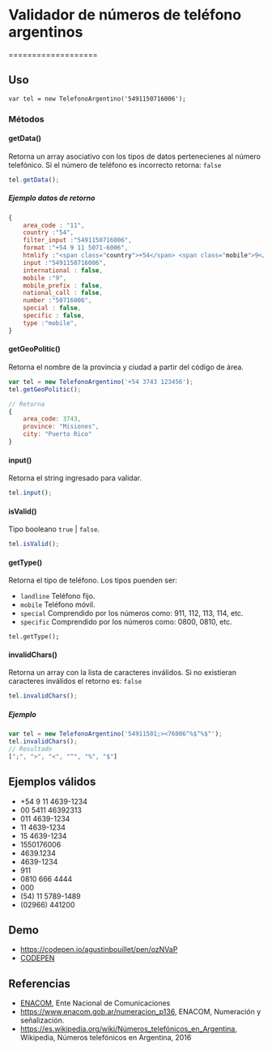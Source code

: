 # Validador de números de teléfono argentinos
===================

## Uso

```
var tel = new TelefonoArgentino('5491150716006');
```
### Métodos

#### getData()

Retorna un array asociativo con los tipos de datos pertenecienes al número telefónico. Si el número de teléfono es incorrecto retorna: `false`

```javascript
tel.getData();
```
##### Ejemplo datos de retorno
```javascript
{
    area_code : "11",
    country :"54",
    filter_input :"5491150716006",
    format :"+54 9 11 5071-6006",
    htmlify :"<span class="country">+54</span> <span class="mobile">9</span> <span class="area_code">11</span> <span class="number">5071-6006</span>"
    input :"5491150716006",
    international : false,
    mobile :"9",
    mobile_prefix : false,
    national_call : false,
    number :"50716006",
    special : false,
    specific : false,
    type :"mobile",
}
```
#### getGeoPolitic()
Retorna el nombre de la provincia y ciudad a partir del código de área.
```javascript
var tel = new TelefonoArgentino('+54 3743 123456');
tel.getGeoPolitic();

// Retorna
{
    area_code: 3743, 
    province: "Misiones", 
    city: "Puerto Rico"
}
```

#### input()

Retorna el string ingresado para validar.

```javascript
tel.input();
```

#### isValid()

Tipo booleano `true` | `false`.

```javascript
tel.isValid();
```

#### getType()
Retorna el tipo de teléfono.
Los tipos puenden ser:
- `landline` Teléfono fijo.
- `mobile` Teléfono móvil.
- `special` Comprendido por los números como: 911, 112, 113, 114, etc.
- `specific` Comprendido por los números como: 0800, 0810, etc.

```
tel.getType();
```

#### invalidChars()

Retorna un array con la lista de caracteres inválidos. Si no existieran caracteres inválidos el retorno es: `false`

```javascript
tel.invalidChars();
```
##### Ejemplo
```javascript
var tel = new TelefonoArgentino('54911501;><76006^%$^%$^');
tel.invalidChars();
// Resultado
[";", ">", "<", "^", "%", "$"]
```

## Ejemplos válidos
- +54 9 11 4639-1234
- 00 5411 46392313
- 011 4639-1234
- 11 4639-1234
- 15 4639-1234
- 1550176006
- 4639.1234
- 4639-1234
- 911
- 0810 666 4444
- 000
- (54) 11 5789-1489
- (02966) 441200

## Demo
- https://codepen.io/agustinbouillet/pen/ozNVaP
- [CODEPEN](http://codepen.io)


## Referencias
- [ENACOM](http://www.enacom.gob.ar), Ente Nacional de Comunicaciones
- https://www.enacom.gob.ar/numeracion_p136, ENACOM, Numeración y señalización.
- https://es.wikipedia.org/wiki/Números_telefónicos_en_Argentina, Wikipedia, Números telefónicos en Argentina, 2016
